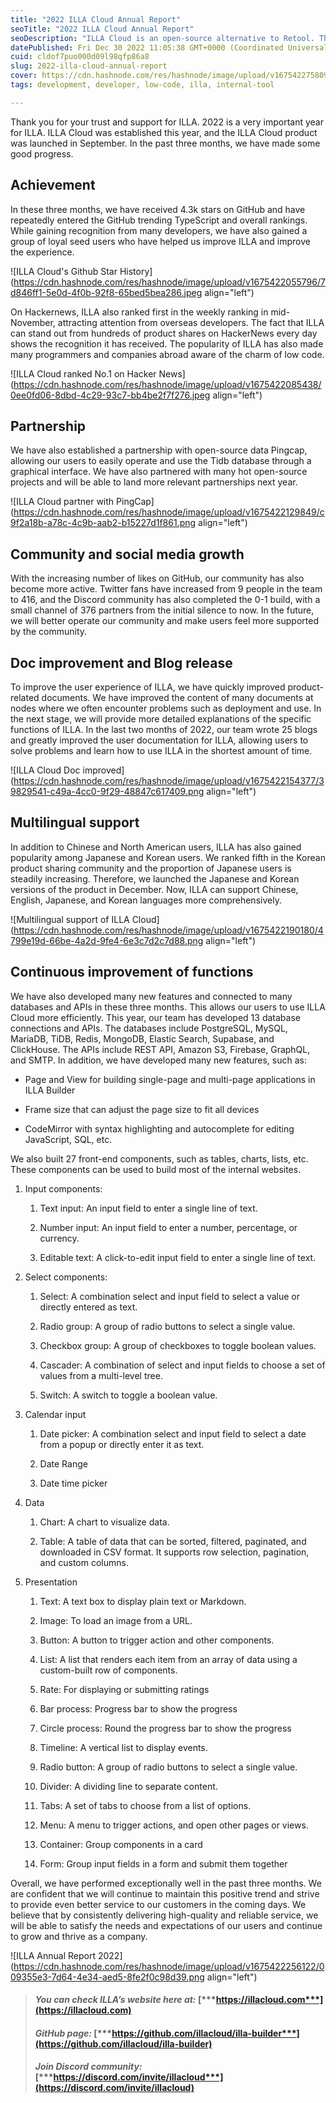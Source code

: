 ```yaml
---
title: "2022 ILLA Cloud Annual Report"
seoTitle: "2022 ILLA Cloud Annual Report"
seoDescription: "ILLA Cloud is an open-source alternative to Retool. The core product is ILLA Builder."
datePublished: Fri Dec 30 2022 11:05:38 GMT+0000 (Coordinated Universal Time)
cuid: cldof7puo000d09l98qfp86a8
slug: 2022-illa-cloud-annual-report
cover: https://cdn.hashnode.com/res/hashnode/image/upload/v1675422758098/54ddcefd-4da7-45b5-b44b-1664b5852672.png
tags: development, developer, low-code, illa, internal-tool

---
```


Thank you for your trust and support for ILLA. 2022 is a very important year for ILLA. ILLA Cloud was established this year, and the ILLA Cloud product was launched in September. In the past three months, we have made some good progress.

## [**​**](https://www.illacloud.com/blog/2022-illa-cloud-annual-report#achievement)**Achievement**

In these three months, we have received 4.3k stars on GitHub and have repeatedly entered the GitHub trending TypeScript and overall rankings. While gaining recognition from many developers, we have also gained a group of loyal seed users who have helped us improve ILLA and improve the experience.

![ILLA Cloud's Github Star History](https://cdn.hashnode.com/res/hashnode/image/upload/v1675422055796/7d846ff1-5e0d-4f0b-92f8-65bed5bea286.jpeg align="left")

On Hackernews, ILLA also ranked first in the weekly ranking in mid-November, attracting attention from overseas developers. The fact that ILLA can stand out from hundreds of product shares on HackerNews every day shows the recognition it has received. The popularity of ILLA has also made many programmers and companies abroad aware of the charm of low code.

![ILLA Cloud ranked No.1 on Hacker News](https://cdn.hashnode.com/res/hashnode/image/upload/v1675422085438/0ee0fd06-8dbd-4c29-93c7-bb4be2f7f276.jpeg align="left")

## [**​**](https://www.illacloud.com/blog/2022-illa-cloud-annual-report#partnership)**Partnership**

We have also established a partnership with open-source data Pingcap, allowing our users to easily operate and use the Tidb database through a graphical interface. We have also partnered with many hot open-source projects and will be able to land more relevant partnerships next year.

![ILLA Cloud partner with PingCap](https://cdn.hashnode.com/res/hashnode/image/upload/v1675422129849/c9f2a18b-a78c-4c9b-aab2-b15227d1f861.png align="left")

## [**​**](https://www.illacloud.com/blog/2022-illa-cloud-annual-report#community-and-social-media-growth)**Community and social media growth**

With the increasing number of likes on GitHub, our community has also become more active. Twitter fans have increased from 9 people in the team to 416, and the Discord community has also completed the 0-1 build, with a small channel of 376 partners from the initial silence to now. In the future, we will better operate our community and make users feel more supported by the community.

## [**​**](https://www.illacloud.com/blog/2022-illa-cloud-annual-report#doc-improvement-and-blog-release)**Doc improvement and Blog release**

To improve the user experience of ILLA, we have quickly improved product-related documents. We have improved the content of many documents at nodes where we often encounter problems such as deployment and use. In the next stage, we will provide more detailed explanations of the specific functions of ILLA. In the last two months of 2022, our team wrote 25 blogs and greatly improved the user documentation for ILLA, allowing users to solve problems and learn how to use ILLA in the shortest amount of time.

![ILLA Cloud Doc improved](https://cdn.hashnode.com/res/hashnode/image/upload/v1675422154377/39829541-c49a-4cc0-9f29-48847c617409.png align="left")

## [**​**](https://www.illacloud.com/blog/2022-illa-cloud-annual-report#multilingual-support)**Multilingual support**

In addition to Chinese and North American users, ILLA has also gained popularity among Japanese and Korean users. We ranked fifth in the Korean product sharing community and the proportion of Japanese users is steadily increasing. Therefore, we launched the Japanese and Korean versions of the product in December. Now, ILLA can support Chinese, English, Japanese, and Korean languages more comprehensively.

![Multilingual support of ILLA Cloud](https://cdn.hashnode.com/res/hashnode/image/upload/v1675422190180/4799e19d-66be-4a2d-9fe4-6e3c7d2c7d88.png align="left")

## [**​**](https://www.illacloud.com/blog/2022-illa-cloud-annual-report#continuous-improvement-of-functions)**Continuous improvement of functions**

We have also developed many new features and connected to many databases and APIs in these three months. This allows our users to use ILLA Cloud more efficiently. This year, our team has developed 13 database connections and APIs. The databases include PostgreSQL, MySQL, MariaDB, TiDB, Redis, MongoDB, Elastic Search, Supabase, and ClickHouse. The APIs include REST API, Amazon S3, Firebase, GraphQL, and SMTP. In addition, we have developed many new features, such as:

* Page and View for building single-page and multi-page applications in ILLA Builder
    
* Frame size that can adjust the page size to fit all devices
    
* CodeMirror with syntax highlighting and autocomplete for editing JavaScript, SQL, etc.
    

We also built 27 front-end components, such as tables, charts, lists, etc. These components can be used to build most of the internal websites.

1. Input components:
    
    1. Text input: An input field to enter a single line of text.
        
    2. Number input: An input field to enter a number, percentage, or currency.
        
    3. Editable text: A click-to-edit input field to enter a single line of text.
        
2. Select components:
    
    1. Select: A combination select and input field to select a value or directly entered as text.
        
    2. Radio group: A group of radio buttons to select a single value.
        
    3. Checkbox group: A group of checkboxes to toggle boolean values.
        
    4. Cascader: A combination of select and input fields to choose a set of values from a multi-level tree.
        
    5. Switch: A switch to toggle a boolean value.
        
3. Calendar input
    
    1. Date picker: A combination select and input field to select a date from a popup or directly enter it as text.
        
    2. Date Range
        
    3. Date time picker
        
4. Data
    
    1. Chart: A chart to visualize data.
        
    2. Table: A table of data that can be sorted, filtered, paginated, and downloaded in CSV format. It supports row selection, pagination, and custom columns.
        
5. Presentation
    
    1. Text: A text box to display plain text or Markdown.
        
    2. Image: To load an image from a URL.
        
    3. Button: A button to trigger action and other components.
        
    4. List: A list that renders each item from an array of data using a custom-built row of components.
        
    5. Rate: For displaying or submitting ratings
        
    6. Bar process: Progress bar to show the progress
        
    7. Circle process: Round the progress bar to show the progress
        
    8. Timeline: A vertical list to display events.
        
    9. Radio button: A group of radio buttons to select a single value.
        
    10. Divider: A dividing line to separate content.
        
    11. Tabs: A set of tabs to choose from a list of options.
        
    12. Menu: A menu to trigger actions, and open other pages or views.
        
    13. Container: Group components in a card
        
    14. Form: Group input fields in a form and submit them together
        

Overall, we have performed exceptionally well in the past three months. We are confident that we will continue to maintain this positive trend and strive to provide even better service to our customers in the coming days. We believe that by consistently delivering high-quality and reliable service, we will be able to satisfy the needs and expectations of our users and continue to grow and thrive as a company.

![ILLA Annual Report 2022](https://cdn.hashnode.com/res/hashnode/image/upload/v1675422256122/009355e3-7d64-4e34-aed5-8fe2f0c98d39.png align="left")

> #### ***You can check ILLA’s website here at:*** [***https://illacloud.com***](https://illacloud.com)
> 
> #### ***GitHub page:*** [***https://github.com/illacloud/illa-builder***](https://github.com/illacloud/illa-builder)
> 
> #### ***Join Discord community:*** [***https://discord.com/invite/illacloud***](https://discord.com/invite/illacloud)